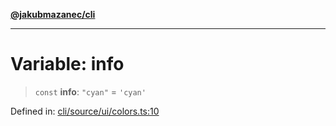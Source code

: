 [**@jakubmazanec/cli**](../../../README.md)

---

# Variable: info

> `const` **info**: `"cyan"` = `'cyan'`

Defined in:
[cli/source/ui/colors.ts:10](https://github.com/jakubmazanec/tools/blob/797379ce98752dc838b82c8398e04d90c58ce9e7/packages/cli/source/ui/colors.ts#L10)
